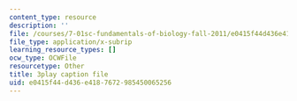 ```yaml
---
content_type: resource
description: ''
file: /courses/7-01sc-fundamentals-of-biology-fall-2011/e0415f44d436e4187672985450065256_pJDHi91yAaE.srt
file_type: application/x-subrip
learning_resource_types: []
ocw_type: OCWFile
resourcetype: Other
title: 3play caption file
uid: e0415f44-d436-e418-7672-985450065256
---
```


